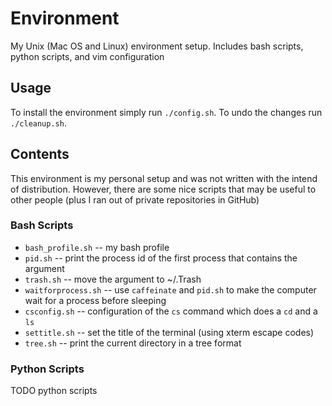 # Environment
My Unix (Mac OS and Linux) environment setup. Includes bash scripts, python scripts, and vim configuration

## Usage
To install the environment simply run `./config.sh`.
To undo the changes run `./cleanup.sh`.

## Contents
This environment is my personal setup and was not written with the intend of distribution.
However, there are some nice scripts that may be useful to other people (plus I ran out of private repositories in GitHub)

### Bash Scripts
* `bash_profile.sh` -- my bash profile
* `pid.sh` -- print the process id of the first process that contains the argument
* `trash.sh` -- move the argument to ~/.Trash
* `waitforprocess.sh` -- use `caffeinate` and `pid.sh` to make the computer wait for a process before sleeping
* `csconfig.sh` -- configuration of the `cs` command which does a `cd` and a `ls`
* `settitle.sh` -- set the title of the terminal (using xterm escape codes)
* `tree.sh` -- print the current directory in a tree format

### Python Scripts
TODO python scripts
